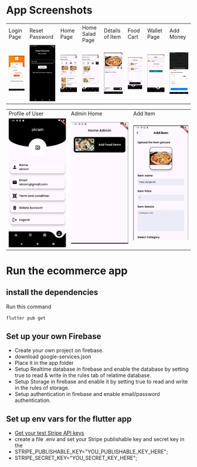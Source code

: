 # App Screenshots


<table>
  <tr>
    <td>Login Page</td>
    <td>Reset Password</td>
    <td>Home Page</td>
    <td>Home Salad Page</td>
    <td>Détails of Item</td>
    <td>Food Cart</td>
    <td>Wallet Page</td>
    <td>Add Money</td>
  </tr>
  <tr>
    <td><img src="images/image_app/Login%20Page.png" width="250"> </td> 
    <td><img src="images/image_app/Reset%20Password.png" width="250"> </td>   
    <td><img src="images/image_app/Home%20Page.png" width="250"> </td> 
    <td><img src="images/image_app/Home%20Page_salad.png" width="250"> </td>
    <td><img src="images/image_app/Detail%20of%20Item.png" width="250"> </td>
    <td><img src="images/image_app/Food%20Cart.png" width="250"> </td>
    <td><img src="images/image_app/Wallet%20Page.png" width="250"> </td>
    <td><img src="images/image_app/Add%20Money.png" width="250"> </td>
  </tr>
 </table>

<table>
    <tr> 
        <td>Profile of User</td>
        <td>Admin Home</td>
        <td>Add Item</td>
    </tr>
    <tr>
        <td><img src="images/image_app/User%20Profile.png" width="250"> </td>
        <td><img src="images/image_app/Home%20Admin.png" width="250"> </td>
        <td><img src="images/image_app/Add%20an%20Item.png" width="250"> </td>
    </tr>
</table>

# Run the ecommerce app

## install the dependencies

Run this command 
```bash
flutter pub get
```

## Set up your own Firebase

- Create your own project on firebase.
- download google-services.json
- Place it in the app folder
- Setup Realtime database in firebase and enable the database by setting true to read & write in the rules tab of relatime database.
- Setup Storage in firebase and enable it by setting true to read and write in the rules of storage.
- Setup authentication in firebase and enable email/password authentication.


## Set up env vars for the flutter app

- [Get your test Stripe API keys](https://stripe.com/docs/keys)
- create a file .env and set your Stripe publishable key and secret key in the
- STRIPE_PUBLISHABLE_KEY="YOU_PUBLISHABLE_KEY_HERE";
- STRIPE_SECRET_KEY="YOU_SECRET_KEY_HERE";
